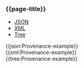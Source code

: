 ### {{page-title}}

<div class="nhsd-!t-margin-bottom-6">
  <ul class="nav nav-tabs" role="tablist">
        <li role="presentation" class="active">
            <a href="#JSON" role="tab" data-toggle="tab">JSON</a>
        </li>
         <li role="presentation">
            <a href="#XML" role="tab" data-toggle="tab">XML</a>
        </li>
        <li role="presentation">
            <a href="#Tree" role="tab" data-toggle="tab">Tree</a>
        </li>
  </ul>
    
  <div class="tab-content snippet">
    <div id="JSON" role="tabpanel" class="tab-pane active">
{{json:Provenance-example}}
    </div>
    <div id="XML" role="tabpanel" class="tab-pane">
{{xml:Provenance-example}}
    </div>
    <div id="Tree" role="tabpanel" class="tab-pane">
{{tree:Provenance-example}}
    </div>
  </div>
</div>